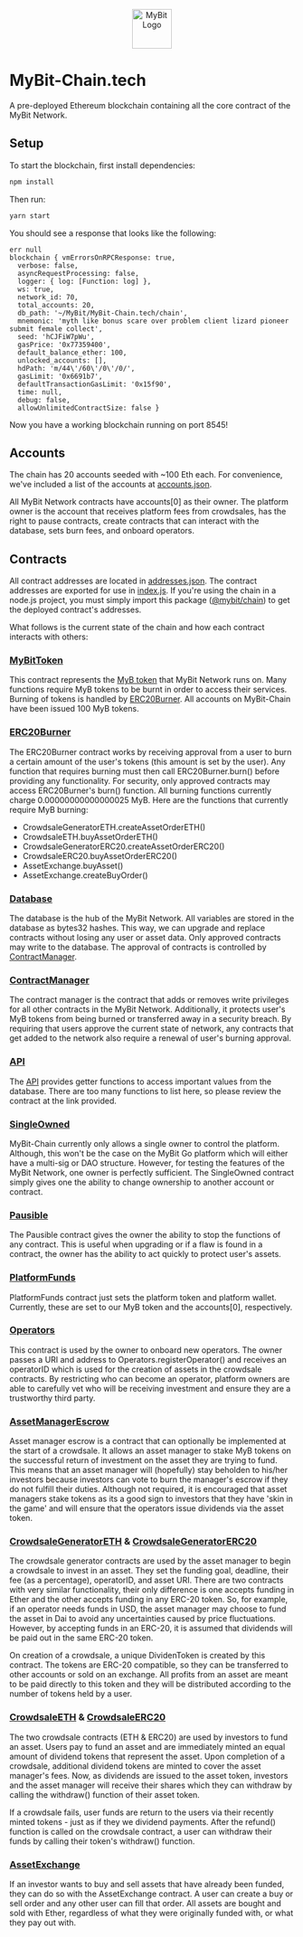 <p align="center">
  <a href="https://mybit.io/">
    <img alt="MyBit Logo" src="https://files.mybit.io/favicons/favicon-96x96.png" width="70">
  </a>
</p>

# MyBit-Chain.tech
A pre-deployed Ethereum blockchain containing all the core contract of the MyBit Network.

## Setup
To start the blockchain, first install dependencies:
```bash
npm install
```
Then run:
```bash
yarn start
```
You should see a response that looks like the following:
```
err null
blockchain { vmErrorsOnRPCResponse: true,
  verbose: false,
  asyncRequestProcessing: false,
  logger: { log: [Function: log] },
  ws: true,
  network_id: 70,
  total_accounts: 20,
  db_path: '~/MyBit/MyBit-Chain.tech/chain',
  mnemonic: 'myth like bonus scare over problem client lizard pioneer submit female collect',
  seed: 'hCJFiW7pWu',
  gasPrice: '0x77359400',
  default_balance_ether: 100,
  unlocked_accounts: [],
  hdPath: 'm/44\'/60\'/0\'/0/',
  gasLimit: '0x6691b7',
  defaultTransactionGasLimit: '0x15f90',
  time: null,
  debug: false,
  allowUnlimitedContractSize: false }
```

Now you have a working blockchain running on port 8545!


## Accounts
The chain has 20 accounts seeded with ~100 Eth each. For convenience, we've included a list of the accounts at [accounts.json](https://github.com/MyBitFoundation/MyBit-Chain.tech/blob/master/accounts.json).

All MyBit Network contracts have accounts[0] as their owner. The platform owner is the account that receives platform fees from crowdsales, has the right to pause contracts, create contracts that can interact with the database, sets burn fees, and onboard operators.

## Contracts
All contract addresses are located in [addresses.json](https://github.com/MyBitFoundation/MyBit-Chain.tech/blob/master/addresses.json). The contract addresses are exported for use in [index.js](https://github.com/MyBitFoundation/MyBit-Chain.tech/blob/master/index.js). If you're using the chain in a node.js project, you must simply import this package ([@mybit/chain](https://www.npmjs.com/package/@mybit/chain)) to get the deployed contract's addresses.

What follows is the current state of the chain and how each contract interacts with others:

### [MyBitToken](https://github.com/MyBitFoundation/MyBit-Network.tech/blob/master/contracts/tokens/erc20/BurnableToken.sol)
This contract represents the [MyB token](https://github.com/MyBitFoundation/MyBit-Network.tech/blob/master/contracts/tokens/erc20/BurnableToken.sol) that MyBit Network runs on. Many functions require MyB tokens to be burnt in order to access their services. Burning of tokens is handled by [ERC20Burner](https://github.com/MyBitFoundation/MyBit-Network.tech/blob/master/contracts/access/ERC20Burner.sol). All accounts on MyBit-Chain have been issued 100 MyB tokens.

### [ERC20Burner](https://github.com/MyBitFoundation/MyBit-Network.tech/blob/master/contracts/access/ERC20Burner.sol)
The ERC20Burner contract works by receiving approval from a user to burn a certain amount of the user's tokens (this amount is set by the user). Any function that requires burning must then call ERC20Burner.burn() before providing any functionality. For security, only approved contracts may access ERC20Burner's burn() function. All burning functions currently charge 0.00000000000000025 MyB. Here are the functions that currently require MyB burning:

- CrowdsaleGeneratorETH.createAssetOrderETH()
- CrowdsaleETH.buyAssetOrderETH()
- CrowdsaleGeneratorERC20.createAssetOrderERC20()
- CrowdsaleERC20.buyAssetOrderERC20()
- AssetExchange.buyAsset()
- AssetExchange.createBuyOrder()

### [Database](https://github.com/MyBitFoundation/MyBit-Network.tech/blob/master/contracts/database/Database.sol)
The database is the hub of the MyBit Network. All variables are stored in the database as bytes32 hashes. This way, we can upgrade and replace contracts without losing any user or asset data. Only approved contracts may write to the database. The approval of contracts is controlled by [ContractManager](https://github.com/MyBitFoundation/MyBit-Network.tech/blob/master/contracts/database/ContractManager.sol).

### [ContractManager](https://github.com/MyBitFoundation/MyBit-Network.tech/blob/master/contracts/database/ContractManager.sol)
The contract manager is the contract that adds or removes write privileges for all other contracts in the MyBit Network. Additionally, it protects user's MyB tokens from being burned or transferred away in a security breach. By requiring that users approve the current state of network, any contracts that get added to the network also require a renewal of user's burning approval.

### [API](https://github.com/MyBitFoundation/MyBit-Network.tech/blob/master/contracts/database/API.sol)
The [API](https://github.com/MyBitFoundation/MyBit-Network.tech/blob/master/contracts/database/API.sol) provides getter functions to access important values from the database. There are too many functions to list here, so please review the contract at the link provided.

### [SingleOwned](https://github.com/MyBitFoundation/MyBit-Network.tech/blob/master/contracts/ownership/SingleOwned.sol)
MyBit-Chain currently only allows a single owner to control the platform. Although, this won't be the case on the MyBit Go platform which will either have a multi-sig or DAO structure. However, for testing the features of the MyBit Network, one owner is perfectly sufficient. The SingleOwned contract simply gives one the ability to change ownership to another account or contract.

### [Pausible](https://github.com/MyBitFoundation/MyBit-Network.tech/blob/master/contracts/ownership/Pausible.sol)
The Pausible contract gives the owner the ability to stop the functions of any contract. This is useful when upgrading or if a flaw is found in a contract, the owner has the ability to act quickly to protect user's assets.

### [PlatformFunds](https://github.com/MyBitFoundation/MyBit-Network.tech/blob/master/contracts/ecosystem/PlatformFunds.sol)
PlatformFunds contract just sets the platform token and platform wallet. Currently, these are set to our MyB token and the accounts[0], respectively.

### [Operators](https://github.com/MyBitFoundation/MyBit-Network.tech/blob/master/contracts/roles/Operators.sol)
This contract is used by the owner to onboard new operators. The owner passes a URI and address to Operators.registerOperator() and receives an operatorID which is used for the creation of assets in the crowdsale contracts. By restricting who can become an operator, platform owners are able to carefully vet who will be receiving investment and ensure they are a trustworthy third party.

### [AssetManagerEscrow](https://github.com/MyBitFoundation/MyBit-Network.tech/blob/master/contracts/roles/AssetManagerEscrow.sol)
Asset manager escrow is a contract that can optionally be implemented at the start of a crowdsale. It allows an asset manager to stake MyB tokens on the successful return of investment on the asset they are trying to fund. This means that an asset manager will (hopefully) stay beholden to his/her investors because investors can vote to burn the manager's escrow if they do not fulfill their duties. Although not required, it is encouraged that asset managers stake tokens as its a good sign to investors that they have 'skin in the game' and will ensure that the operators issue dividends via the asset token.

### [CrowdsaleGeneratorETH](https://github.com/MyBitFoundation/MyBit-Network.tech/blob/master/contracts/crowdsale/CrowdsaleGeneratorETH.sol) & [CrowdsaleGeneratorERC20](https://github.com/MyBitFoundation/MyBit-Network.tech/blob/master/contracts/crowdsale/CrowdsaleGeneratorERC20.sol)
The crowdsale generator contracts are used by the asset manager to begin a crowdsale to invest in an asset. They set the funding goal, deadline, their fee (as a percentage), operatorID, and asset URI. There are two contracts with very similar functionality, their only difference is one accepts funding in Ether and the other accepts funding in any ERC-20 token. So, for example, if an operator needs funds in USD, the asset manager may choose to fund the asset in Dai to avoid any uncertainties caused by price fluctuations. However, by accepting funds in an ERC-20, it is assumed that dividends will be paid out in the same ERC-20 token.

On creation of a crowdsale, a unique DividenToken is created by this contract. The tokens are ERC-20 compatible, so they can be transferred to other accounts or sold on an exchange. All profits from an asset are meant to be paid directly to this token and they will be distributed according to the number of tokens held by a user.

### [CrowdsaleETH](https://github.com/MyBitFoundation/MyBit-Network.tech/blob/master/contracts/crowdsale/CrowdsaleETH.sol) & [CrowdsaleERC20](https://github.com/MyBitFoundation/MyBit-Network.tech/blob/master/contracts/crowdsale/CrowdsaleERC20.sol)
The two crowdsale contracts (ETH & ERC20) are used by investors to fund an asset. Users pay to fund an asset and are immediately minted an equal amount of dividend tokens that represent the asset. Upon completion of a crowdsale, additional dividend tokens are minted to cover the asset manager's fees. Now, as dividends are issued to the asset token, investors and the asset manager will receive their shares which they can withdraw by calling the withdraw() function of their asset token.

If a crowdsale fails, user funds are return to the users via their recently minted tokens - just as if they we dividend payments. After the refund() function is called on the crowdsale contract, a user can withdraw their funds by calling their token's withdraw() function.

### [AssetExchange](https://github.com/MyBitFoundation/MyBit-Network.tech/blob/master/contracts/ecosystem/AssetExchange.sol)
If an investor wants to buy and sell assets that have already been funded, they can do so with the AssetExchange contract. A user can create a buy or sell order and any other user can fill that order. All assets are bought and sold with Ether, regardless of what they were originally funded with, or what they pay out with.
